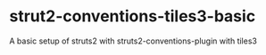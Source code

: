 strut2-conventions-tiles3-basic
===============================

A basic setup of struts2 with struts2-conventions-plugin with tiles3
